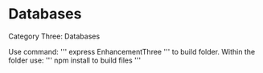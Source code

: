 # Databases
Category Three: Databases

Use command: 
'''
express EnhancementThree
'''
to build folder. Within the folder use:
'''
npm install to build files
'''

